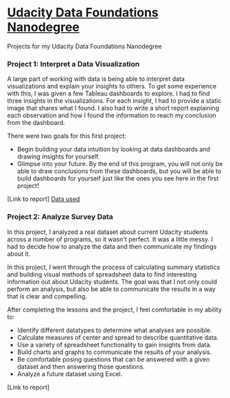 # [Udacity Data Foundations Nanodegree](https://eu.udacity.com/course/data-foundations-nanodegree--nd100)
Projects for my Udacity Data Foundations Nanodegree

### Project 1: Interpret a Data Visualization

A large part of working with data is being able to interpret data visualizations and explain your insights to others. To get some experience with this, I was given a few Tableau dashboards to explore. I had to find three insights in the visualizations. For each insight, I had to provide a static image that shares what I found. I also had to write a short report explaining each observation and how I found the information to reach my conclusion from the dashboard.

There were two goals for this first project:
- Begin building your data intuition by looking at data dashboards and drawing insights for yourself.
- Glimpse into your future. By the end of this program, you will not only be able to draw conclusions from these dashboards, but you will be able to build dashboards for yourself just like the ones you see here in the first project!

[Link to report]
[Data used](https://public.tableau.com/en-us/s/gallery/malaria-africa?gallery=featured)

### Project 2: Analyze Survey Data

In this project, I analyzed a real dataset about current Udacity students across a number of programs, so it wasn't perfect. It was a little messy. I had to decide how to analyze the data and then communicate my findings about it. 

In this project, I went through the process of calculating summary statistics and building visual methods of spreadsheet data to find interesting information out about Udacity students. The goal was that I not only could perform an analysis, but also be able to communicate the results in a way that is clear and compelling.

After completing the lessons and the project, I feel comfortable in my ability to:
- Identify different datatypes to determine what analyses are possible.
- Calculate measures of center and spread to describe quantitative data.
- Use a variety of spreadsheet functionality to gain insights from data.
- Build charts and graphs to communicate the results of your analysis.
- Be comfortable posing questions that can be answered with a given dataset and then answering those questions.
- Analyze a future dataset using Excel.

[Link to report]
